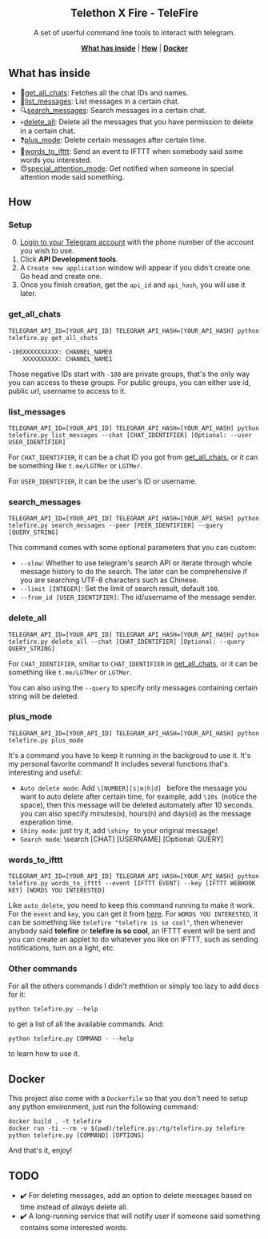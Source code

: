 <p align="center">
    <h2 align="center">Telethon X Fire - TeleFire</h2>
</p>

<p align="center">A set of userful command line tools to interact with telegram.</p>

<p align="center">
    <b><a href="#what-has-inside">What has inside</a></b>
    |
    <b><a href="#how">How</a></b>
    |
    <b><a href="#docker">Docker</a></b>
</p>


## What has inside

- :flags:<a href="#get_all_chats">get_all_chats</a>: Fetches all the chat IDs and names.
- :bookmark_tabs:<a href="#list_messages">list_messages</a>: List messages in a certain chat.
- :mag:<a href="#search_messages">search_messages</a>: Search messages in a certain chat.
- :skull:<a href="#delete_all">delete_all</a>: Delete all the messages that you have permission to delete in a certain chat.
- :question:<a href="#plus_mode">plus_mode</a>: Delete certain messages after certain time.
- :speech_balloon:<a href="#words_to_ifttt">words_to_ifttt</a>: Send an event to IFTTT when somebody said some words
  you interested.
- :heart_eyes:<a href="#other-commands">special_attention_mode</a>: Get notified when someone in special attention mode said something.

## How

### Setup

0. [Login to your Telegram account](https://my.telegram.org/auth) with the phone number of the account you wish to use.
1. Click **API Development tools**.
2. A `Create new application` window will appear if you didn't create one. Go head and create one.
3. Once you finish creation, get the `api_id` and `api_hash`, you will use it later.


### get_all_chats

```shell
TELEGRAM_API_ID=[YOUR_API_ID] TELEGRAM_API_HASH=[YOUR_API_HASH] python telefire.py get_all_chats

-100XXXXXXXXXX: CHANNEL_NAME0
    XXXXXXXXXX: CHANNEL_NAME1
```
Those negative IDs start with `-100` are private groups, that's the only way you can access to these groups. For public groups, you can either use id, public url, username to access to it.


### list_messages

```shell
TELEGRAM_API_ID=[YOUR_API_ID] TELEGRAM_API_HASH=[YOUR_API_HASH] python telefire.py list_messages --chat [CHAT_IDENTIFIER] [Optional: --user USER_IDENTIFIER]
```
For `CHAT_IDENTIFIER`, it can be a chat ID you got from <a href="#get_all_chats">get_all_chats</a>, or it can be something like `t.me/LGTMer` or `LGTMer`.

For `USER_IDENTIFIER`, it can be the user's ID or username.


### search_messages

```shell
TELEGRAM_API_ID=[YOUR_API_ID] TELEGRAM_API_HASH=[YOUR_API_HASH] python telefire.py search_messages --peer [PEER_IDENTIFIER] --query [QUERY_STRING]
```
This command comes with some optional parameters that you can custom:
- `--slow`: Whether to use telegram's search API or iterate through whole message history to do the search. The later can be comprehensive if you are searching UTF-8 characters such as Chinese.
- `--limit [INTEGER]`: Set the limit of search result, default `100`.
- `--from_id [USER_IDENTIFIER]`: The id/username of the message sender.

### delete_all

```shell
TELEGRAM_API_ID=[YOUR_API_ID] TELEGRAM_API_HASH=[YOUR_API_HASH] python telefire.py delete_all --chat [CHAT_IDENTIFIER] [Optional: --query QUERY_STRING]
```
For `CHAT_IDENTIFIER`, smiliar to `CHAT_IDENTIFIER` in <a href="#get_all_chats">get_all_chats</a>, or it can be something like `t.me/LGTMer` or `LGTMer`.

You can also using the `--query` to specify only messages containing certain string will be deleted.

### plus_mode

```shell
TELEGRAM_API_ID=[YOUR_API_ID] TELEGRAM_API_HASH=[YOUR_API_HASH] python telefire.py plus_mode
```
It's a command you have to keep it running in the backgroud to use it. It's my personal favorite command! It includes several functions that's interesting and useful:
- `Auto delete mode`: Add `\[NUMBER][s|m|h|d] ` before the message you want to auto delete after certain time, for example, add `\10s `(notice the space), then this message will be deleted automately after 10 seconds. you can also specify  minutes(`m`), hours(`h`) and days(`d`) as the message experation time.
- `Shiny mode`: just try it, add `\shiny ` to your original message!.
- `Search mode`: \search [CHAT] [USERNAME] [Optional: QUERY]


### words_to_ifttt

```shell
TELEGRAM_API_ID=[YOUR_API_ID] TELEGRAM_API_HASH=[YOUR_API_HASH] python telefire.py words_to_ifttt --event [IFTTT EVENT] --key [IFTTT WEBHOOK KEY] [WORDS YOU INTERESTED]
```

Like `auto_delete`, you need to keep this command running to make it work. For the `event` and `key`, you can get it from [here](https://ifttt.com/maker_webhooks). For `WORDS YOU INTERESTED`, it can be something like `telefire "telefire is so cool"`, then whenever anybody said **telefire** or **telefire is so cool**, an IFTTT event will be sent and you can create an applet to do whatever you like on IFTTT, such as sending notifications, turn on a light, etc.

### Other commands

For all the others commands I didn't methtion or simply too lazy to add docs for it:  
```shell
python telefire.py --help
```
to get a list of all the available commands. And:
```shell
python telefire.py COMMAND - --help
```
to learn how to use it.


## Docker

This project also come with a `Dockerfile` so that you don't need to setup any python environment, just run the following command:
```shell
docker build . -t telefire
docker run -ti --rm -v $(pwd)/telefire.py:/tg/telefire.py telefire python telefire.py [COMMAND] [OPTIONS]
```
And that's it, enjoy!

## TODO

- :heavy_check_mark: For deleting messages, add an option to delete messages based on time instead of always delete all.
- :heavy_check_mark: A long-running service that will notify user if someone said something contains some interested words.
